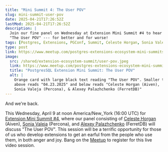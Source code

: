 ```yaml
---
title: "Mini Summit 4: The User POV"
slug: mini-summit-user-pov
date: 2025-04-21T17:26:52Z
lastMod: 2025-04-21T17:26:52Z
description: |
  Join our fine panel on Wednesday at Extension Mini Summit #4 to hear all about
  "The User POV" --- for better and for worse!
tags: [Postgres, Extensions, PGConf, Summit, Celeste Horgan, Sonia Valeja, Alexey Palazhchenko]
type: post
link: https://www.meetup.com/postgres-extensions-ecosystem-mini-summits/events/306682918/
image:
  src: /shared/extension-ecosystem-summit/user-pov.jpeg
  link: https://www.meetup.com/postgres-extensions-ecosystem-mini-summits/events/306682786/
  title: "PostgresSQL Extension Mini Summit: The User POV"
  alt: |
    Orange card with large black text reading "The User POV". Smaller text
    above reads "04.23.2025" and below reads "Celeste Horgan (Aiven),
    Sonia Valeja (Percona), & Alexey Palazhchenko (FerretDB)"
---
```


And we're back. 

This Wednesday, April 9 at noon America/New_York (16:00 UTC) for [Extension
Mini Summit #4], where our panel consisting of [Celeste Horgan] (Aiven),
[Sonia Valeja] (Percona), and [Alexey Palazhchenko] (FerretDB) will discuss
"The User POV". This session will be a terrific opportunity for those of us
who develop extensions to get an earful from the people who use them, in both
anger and joy. Bang on the [Meetup] to register for this live video session.

  [Extension Mini Summit #4]: https://www.meetup.com/postgres-extensions-ecosystem-mini-summits/events/306682918/
    "Postgres Extensions Ecosystem Mini-Summit #4"
  [Celeste Horgan]: https://www.linkedin.com/in/celeste-horgan-b65b5a1a/
  [Sonia Valeja]: https://www.linkedin.com/in/sonia-valeja-69517a140/
  [Alexey Palazhchenko]: https://www.linkedin.com/in/alexeypalazhchenko/overlay/about-this-profile/
  [Meetup]: https://www.meetup.com/postgres-extensions-ecosystem-mini-summits/
    "Postgres Extension Ecosystem Mini-Summit on Meetup"
